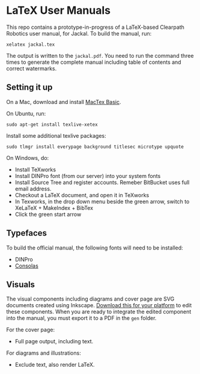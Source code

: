 LaTeX User Manuals
==================

This repo contains a prototype-in-progress of a LaTeX-based Clearpath Robotics
user manual, for Jackal. To build the manual, run:

    xelatex jackal.tex

The output is written to the `jackal.pdf`. You need to run the command three times
to generate the complete manual including table of contents and correct watermarks.


Setting it up
-------------

On a Mac, download and install [MacTex Basic](http://mirror.ctan.org/systems/mac/mactex/mactex-basic.pkg).

On Ubuntu, run:

    sudo apt-get install texlive-xetex

Install some additional texlive packages:

    sudo tlmgr install everypage background titlesec microtype upquote

On Windows, do:
- Install TeXworks
- Install DINPro font (from our server) into your system fonts
- Install Source Tree and register accounts. Remeber BitBucket uses full email address.
- Checkout a LaTeX document, and open it in TeXworks
- In Texworks, in the drop down menu beside the green arrow, switch to XeLaTeX + MakeIndex + BibTex
- Click the green start arrow

Typefaces
---------
To build the official manual, the following fonts will need to be installed:

- DINPro
- [Consolas](http://www.fontpalace.com/font-download/Consolas/)

Visuals
-------

The visual components including diagrams and cover page are SVG documents created using Inkscape. [Download
this for your platform](http://www.inkscape.org/en/download/) to edit these components. When you are ready
to integrate the edited component into the manual, you must export it to a PDF in the `gen` folder.

For the cover page:
* Full page output, including text.

For diagrams and illustrations:
* Exclude text, also render LaTeX.

